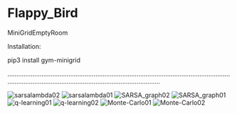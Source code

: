 # Flappy_Bird


MiniGridEmptyRoom

Installation:

pip3 install gym-minigrid

.................................................................................................................................................................................................................

![sarsalambda02](https://github.com/vishalkr03/MiniGridEmptyRoom/assets/136220227/6653391a-d7d2-48c6-bcf9-f5ffa583ce58)
![sarsalambda01](https://github.com/vishalkr03/MiniGridEmptyRoom/assets/136220227/b9863896-2d36-46b7-852f-d94aec06d10b)
![SARSA_graph02](https://github.com/vishalkr03/MiniGridEmptyRoom/assets/136220227/f3761f68-ed6a-4778-8156-cdf2a8b4d211)
![SARSA_graph01](https://github.com/vishalkr03/MiniGridEmptyRoom/assets/136220227/3db7990d-5435-413d-ac98-8af5293099cc)
![q-learning01](https://github.com/vishalkr03/MiniGridEmptyRoom/assets/136220227/0c83d8fd-7006-4a12-bfba-058461dab2a6)
![q-learning02](https://github.com/vishalkr03/MiniGridEmptyRoom/assets/136220227/dd8915e6-c74d-4e55-a408-ad76bb1bb06a)
![Monte-Carlo01](https://github.com/vishalkr03/MiniGridEmptyRoom/assets/136220227/0dc46be0-effd-49b0-9506-fd38d37d8338)
![Monte-Carlo02](https://github.com/vishalkr03/MiniGridEmptyRoom/assets/136220227/afa61b8b-1b1f-4832-a18f-b280859f3b46)
